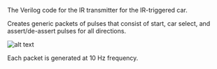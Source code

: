 The Verilog code for the IR transmitter for the IR-triggered car.

Creates generic packets of pulses that consist of start, car select, and assert/de-assert pulses for all directions.

![alt text](https://github.com/Lavr18/remote-car-IR-transmitter/pulse_packet.PNG)

Each packet is generated at 10 Hz frequency.
